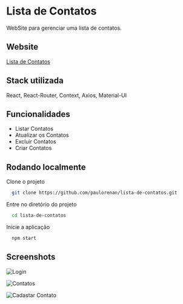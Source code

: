# Lista de Contatos
WebSite para gerenciar uma lista de contatos.

## Website
[Lista de Contatos](https://listadecontatos-two.vercel.app/)

## Stack utilizada

React, React-Router, Context, Axios, Material-UI

## Funcionalidades

- Listar Contatos
- Atualizar os Contatos
- Excluir Contatos
- Criar Contatos

## Rodando localmente

Clone o projeto

```bash
  git clone https://github.com/paulorenan/lista-de-contatos.git
```

Entre no diretório do projeto

```bash
  cd lista-de-contatos
```

Inicie a aplicação

```bash
  npm start
```


## Screenshots

![Login](https://i.imgur.com/6IaT7Kg.png)

![Contatos](https://i.imgur.com/nlRNL81.png)

![Cadastar Contato](https://i.imgur.com/mfRsmub.png)
